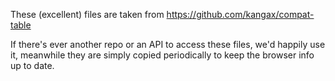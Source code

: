 These (excellent) files are taken from https://github.com/kangax/compat-table

If there's ever another repo or an API to access these files, we'd happily use it, meanwhile they are simply copied periodically to keep the browser info up to date.
